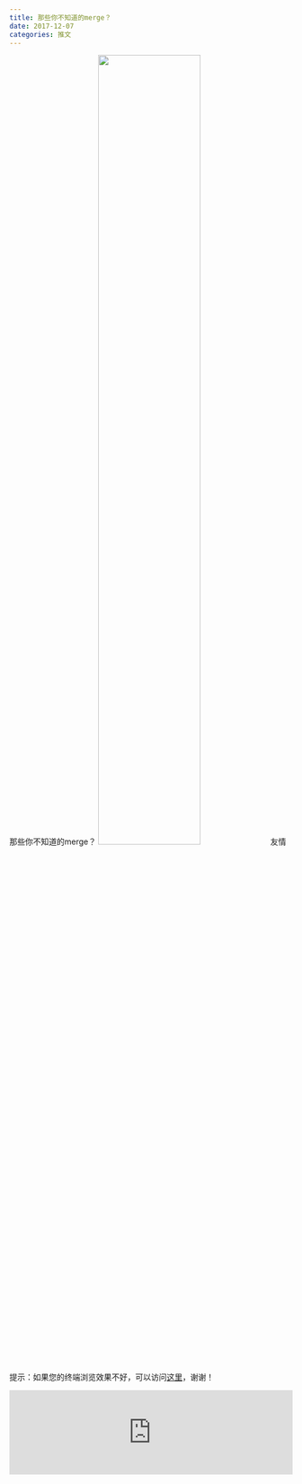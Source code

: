 ```yaml
---
title: 那些你不知道的merge？
date: 2017-12-07
categories: 推文
---
```

那些你不知道的merge？
<img src="http://mmbiz.qpic.cn/mmbiz_jpg/ACviaWTBFxhYyibLhrMeoXIsEMzY748wZ5P8js9PcYQjKg6MvWXA1Nqo1r76BNxYTXQSYUgW4xycA3mXx5EkJVibQ/0?wx_fmt=jpeg" style="width: 60%; height: auto;"/><!--more-->
友情提示：如果您的终端浏览效果不好，可以访问[这里](https://stata-club.github.io/stata_article/2017-12-07.html)，谢谢！
<iframe src="https://stata-club.github.io/stata_article/2017-12-07.html" id="iframepage" frameborder="0" scrolling="no" marginheight="0" marginwidth="0" width="100%" onLoad="iFrameHeight()"></iframe>
<script type="text/javascript" language="javascript">
function iFrameHeight() {
var ifm= document.getElementById("iframepage");
var subWeb = document.frames ? document.frames["iframepage"].document : ifm.contentDocument;   
if(ifm != null && subWeb != null) {
 ifm.height = subWeb.body.scrollHeight;
} 
} 
</script> 
